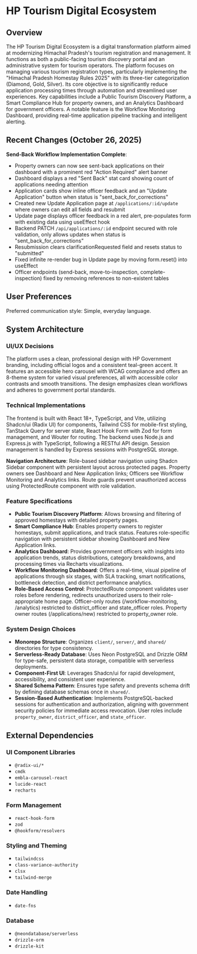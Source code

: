# HP Tourism Digital Ecosystem

## Overview

The HP Tourism Digital Ecosystem is a digital transformation platform aimed at modernizing Himachal Pradesh's tourism registration and management. It functions as both a public-facing tourism discovery portal and an administrative system for tourism operators. The platform focuses on managing various tourism registration types, particularly implementing the "Himachal Pradesh Homestay Rules 2025" with its three-tier categorization (Diamond, Gold, Silver). Its core objective is to significantly reduce application processing times through automation and streamlined user experiences. Key capabilities include a Public Tourism Discovery Platform, a Smart Compliance Hub for property owners, and an Analytics Dashboard for government officers. A notable feature is the Workflow Monitoring Dashboard, providing real-time application pipeline tracking and intelligent alerting.

## Recent Changes (October 26, 2025)

**Send-Back Workflow Implementation Complete**:
- Property owners can now see sent-back applications on their dashboard with a prominent red "Action Required" alert banner
- Dashboard displays a red "Sent Back" stat card showing count of applications needing attention
- Application cards show inline officer feedback and an "Update Application" button when status is "sent_back_for_corrections"
- Created new Update Application page at `/applications/:id/update` where owners can edit all fields and resubmit
- Update page displays officer feedback in a red alert, pre-populates form with existing data using useEffect hook
- Backend PATCH `/api/applications/:id` endpoint secured with role validation, only allows updates when status is "sent_back_for_corrections"
- Resubmission clears clarificationRequested field and resets status to "submitted"
- Fixed infinite re-render bug in Update page by moving form.reset() into useEffect
- Officer endpoints (send-back, move-to-inspection, complete-inspection) fixed by removing references to non-existent tables

## User Preferences

Preferred communication style: Simple, everyday language.

## System Architecture

### UI/UX Decisions

The platform uses a clean, professional design with HP Government branding, including official logos and a consistent teal-green accent. It features an accessible hero carousel with WCAG compliance and offers an 8-theme system for varied visual preferences, all with accessible color contrasts and smooth transitions. The design emphasizes clean workflows and adheres to government portal standards.

### Technical Implementations

The frontend is built with React 18+, TypeScript, and Vite, utilizing Shadcn/ui (Radix UI) for components, Tailwind CSS for mobile-first styling, TanStack Query for server state, React Hook Form with Zod for form management, and Wouter for routing. The backend uses Node.js and Express.js with TypeScript, following a RESTful API design. Session management is handled by Express sessions with PostgreSQL storage.

**Navigation Architecture**: Role-based sidebar navigation using Shadcn Sidebar component with persistent layout across protected pages. Property owners see Dashboard and New Application links; Officers see Workflow Monitoring and Analytics links. Route guards prevent unauthorized access using ProtectedRoute component with role validation.

### Feature Specifications

- **Public Tourism Discovery Platform**: Allows browsing and filtering of approved homestays with detailed property pages.
- **Smart Compliance Hub**: Enables property owners to register homestays, submit applications, and track status. Features role-specific navigation with persistent sidebar showing Dashboard and New Application links.
- **Analytics Dashboard**: Provides government officers with insights into application trends, status distributions, category breakdowns, and processing times via Recharts visualizations.
- **Workflow Monitoring Dashboard**: Offers a real-time, visual pipeline of applications through six stages, with SLA tracking, smart notifications, bottleneck detection, and district performance analytics.
- **Role-Based Access Control**: ProtectedRoute component validates user roles before rendering, redirects unauthorized users to their role-appropriate home page. Officer-only routes (/workflow-monitoring, /analytics) restricted to district_officer and state_officer roles. Property owner routes (/applications/new) restricted to property_owner role.

### System Design Choices

- **Monorepo Structure**: Organizes `client/`, `server/`, and `shared/` directories for type consistency.
- **Serverless-Ready Database**: Uses Neon PostgreSQL and Drizzle ORM for type-safe, persistent data storage, compatible with serverless deployments.
- **Component-First UI**: Leverages Shadcn/ui for rapid development, accessibility, and consistent user experience.
- **Shared Schema Pattern**: Ensures type safety and prevents schema drift by defining database schemas once in `shared/`.
- **Session-Based Authentication**: Implements PostgreSQL-backed sessions for authentication and authorization, aligning with government security policies for immediate access revocation. User roles include `property_owner`, `district_officer`, and `state_officer`.

## External Dependencies

### UI Component Libraries

- `@radix-ui/*`
- `cmdk`
- `embla-carousel-react`
- `lucide-react`
- `recharts`

### Form Management

- `react-hook-form`
- `zod`
- `@hookform/resolvers`

### Styling and Theming

- `tailwindcss`
- `class-variance-authority`
- `clsx`
- `tailwind-merge`

### Date Handling

- `date-fns`

### Database

- `@neondatabase/serverless`
- `drizzle-orm`
- `drizzle-kit`